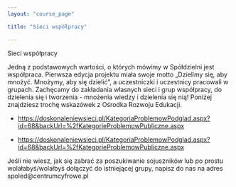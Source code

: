 ```yaml
---
layout: "course_page"

title: "Sieci współpracy"

---
```


<div class="text-center screen-title">
Sieci współpracy
</div>

<div class="screen-content">
  <p>
  Jedną z podstawowych wartości, o których mówimy w Spółdzielni jest współpraca. Pierwsza edycja projektu miała swoje motto &bdquo;Dzielimy się, aby mnożyć. Mnożymy, aby się dzielić&rdquo;, a uczestniczki i uczestnicy pracowali w grupach. Zachęcamy do zakładania własnych sieci i grup współpracy, do dzielenia się i tworzenia - mnożenia wiedzy i dzielenia się nią!
Poniżej znajdziesz trochę wskazówek z Ośrodka Rozwoju Edukacji. 

  </p>
  <ul>
  <p>
<li class="bullet"> <a class="content-link" target="_blank" href="https://doskonaleniewsieci.pl/KategoriaProblemowPodglad.aspx?id=68&backUrl=%2fKategorieProblemowPubliczne.aspx">https://doskonaleniewsieci.pl/KategoriaProblemowPodglad.aspx?id=68&backUrl=%2fKategorieProblemowPubliczne.aspx</a></li>
  </p>
  
  <p>
  <li class="bullet"><a class="content-link" target="_blank" href="https://doskonaleniewsieci.pl/KategoriaProblemowPodglad.aspx?id=68&backUrl=%2fKategorieProblemowPubliczne.aspx">https://doskonaleniewsieci.pl/KategoriaProblemowPodglad.aspx?id=68&backUrl=%2fKategorieProblemowPubliczne.aspx</a></li>
  </p>
</ul>

<p>
Jeśli nie wiesz, jak się zabrać za poszukiwanie sojuszników lub po prostu wolałabyś/wolałbyś dołączyć do istniejącej grupy, napisz do nas na adres <br/> spoled@centrumcyfrowe.pl
</p>
</div> 
